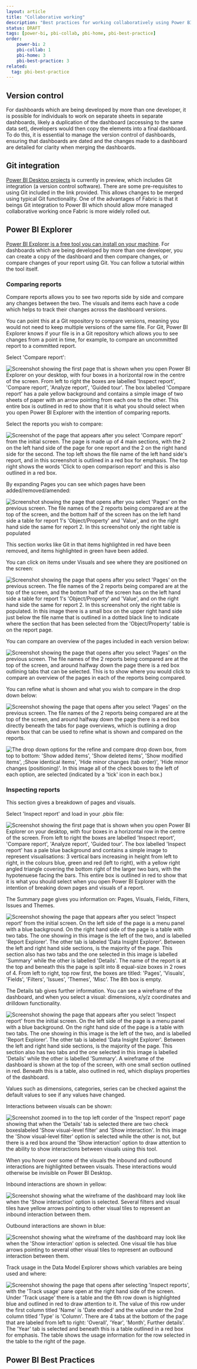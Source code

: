 ```yaml
---
layout: article
title: "Collaborative working"
description: "Best practices for working collaboratively using Power BI"
status: DRAFT
tags: [power-bi, pbi-collab, pbi-home, pbi-best-practice]
order:
    power-bi: 2
    pbi-collab: 1
    pbi-home: 3
    pbi-best-practice: 3
related:
  tag: pbi-best-practice
---
```

## Version control  
  
For dashboards which are being developed by more than one developer, it is possible for individuals to work on separate sheets in separate dashboards, likely a duplication of the dashboard (accessing to the same data set), developers would then copy the elements into a final dashboard. To do this, it is essential to manage the version control of dashboards, ensuring that dashboards are dated and the changes made to a dashboard are detailed for clarity when merging the dashboards.  
  
## Git integration  
  
[Power BI Desktop projects][link1] is currently in preview, which includes Git integration (a version control software). There are some pre-requisites to using Git included in the link provided. This allows changes to be merged using typical Git functionality. One of the advantages of Fabric is that it beings Git integration to Power BI which should allow more managed collaborative working once Fabric is more widely rolled out.  
  
## Power BI Explorer  
  
[Power BI Explorer is a free tool you can install on your machine][link2]. For dashboards which are being developed by more than one developer, you can create a copy of the dashboard and then compare changes, or compare changes of your report using Git. You can follow a tutorial within the tool itself.  
  
### Comparing reports  
  
Compare reports allows you to see two reports side by side and compare any changes between the two. The visuals and items each have a code which helps to track their changes across the dashboard versions.  
  
You can point this at a Git repository to compare versions, meaning you would not need to keep multiple versions of the same file. For Git, Power BI Explorer knows if your file is in a Git repository which allows you to see changes from a point in time, for example, to compare an uncommitted report to a committed report.  
  
Select 'Compare report':  
  
![Screenshot showing the first page that is shown when you open Power BI Explorer on your desktop, with four boxes in a horizontal row in the centre of the screen. From left to right the boxes are labelled 'Inspect report', 'Compare report', 'Analyze report', 'Guided tour'. The box labelled 'Compare report' has a pale yellow background and contains a simple image of two sheets of paper with an arrow pointing from each one to the other. This entire box is outlined in red to show that it is what you should select when you open Power BI Explorer with the intention of comparing reports.](../images/pbi-explorer1.png)  
  
Select the reports you wish to compare:  
  
![Screenshot of the page that appears after you select 'Compare report' from the initial screen. The page is made up of 4 main sections, with the 2 on the left hand side of the page for one report and the 2 on the right hand side for the second. The top left shows the file name of the left hand side's report, and in this screenshot is outlined in a red box for emphasis. The top right shows the words 'Click to open comparison report' and this is also outlined in a red box.](../images/pbi-explorer2.png)  
  
By expanding Pages you can see which pages have been added/removed/amended:  
  
![Screenshot showing the page that opens after you select 'Pages' on the previous screen. The file names of the 2 reports being compared are at the top of the screen, and the bottom half of the screen has on the left hand side a table for report 1's 'Object/Property' and 'Value', and on the right hand side the same for report 2. In this screenshot only the right table is populated](../images/pbi-explorer3.png)  
  
This section works like Git in that items highlighted in red have been removed, and items highlighted in green have been added.  
  
You can click on items under Visuals and see where they are positioned on the screen:  

![Screenshot showing the page that opens after you select 'Pages' on the previous screen. The file names of the 2 reports being compared are at the top of the screen, and the bottom half of the screen has on the left hand side a table for report 1's 'Object/Property' and 'Value', and on the right hand side the same for report 2. In this screenshot only the right table is populated. In this image there is a small box on the upper right hand side just below the file name that is outlined in a dotted black line to indicate where the section that has been selected from the 'Object/Property' table is on the report page.](../images/pbi-explorer4.png)  
  
You can compare an overview of the pages included in each version below:  
  
![Screenshot showing the page that opens after you select 'Pages' on the previous screen. The file names of the 2 reports being compared are at the top of the screen, and around halfway down the page there is a red box outlining tabs that can be selected. This is to show where you would click to compare an overview of the pages in each of the reports being compared.](../images/pbi-explorer5.png)  
  
You can refine what is shown and what you wish to compare in the drop down below:  
  
![Screenshot showing the page that opens after you select 'Pages' on the previous screen. The file names of the 2 reports being compared are at the top of the screen, and around halfway down the page there is a red box directly beneath the tabs for page overviews, which is outlining a drop down box that can be used to refine what is shown and compared on the reports.](../images/pbi-explorer6.png)  
  
![The drop down options for the refine and compare drop down box, from top to bottom: 'Show added items', 'Show deleted items', 'Show modified items', ;Show identical items', 'Hide minor changes (tab order)', 'Hide minor changes (positioning)'. In this image all of the check boxes to the left of each option, are selected (indicated by a 'tick' icon in each box.)](../images/pbi-explorer7.png)  
    

### Inspecting reports  
  
This section gives a breakdown of pages and visuals.  
  
Select 'Inspect report' and load in your .pbix file:  
  
![Screenshot showing the first page that is shown when you open Power BI Explorer on your desktop, with four boxes in a horizontal row in the centre of the screen. From left to right the boxes are labelled 'Inspect report', 'Compare report', 'Analyze report', 'Guided tour'. The box labelled 'Inspect report' has a pale blue background and contains a simple image to represent visualisations: 3 vertical bars increasing in height from left to right, in the colours blue, green and red (left to right), with a yellow right angled triangle covering the bottom right of the larger two bars, with the hypotenuese facing the bars. This entire box is outlined in red to show that it is what you should select when you open Power BI Explorer with the intention of breaking down pages and visuals of a report.](../images/pbi-explorer8.png)  
  
The Summary page gives you information on: Pages, Visuals, Fields, Filters, Issues and Themes.  
  
![Screenshot showing the page that appears after you select 'Inspect report' from the initial screen. On the left side of the page is a menu panel with a blue background. On the right hand side of the page is a table with two tabs. The one showing in this image is the left of the two, and is labelled 'Report Explorer'. The other tab is labeled 'Data Insight Explorer'. Between the left and right hand side sections, is the majority of the page. This section also has two tabs and the one selected in this image is labelled 'Summary' while the other is labelled 'Details'. The name of the report is at the top and beneath this the page is split into 8 equal-size boxes in 2 rows of 4. From left to right, top row first, the boxes are titled: 'Pages', 'Visuals', 'Fields', 'Filters', 'Issues', 'Themes', 'Misc'. The 8th box is empty.](../images/pbi-explorer9.png)  
  
The Details tab gives further information. You can see a wireframe of the dashboard, and when you select a visual: dimensions, x/y/z coordinates and drilldown functionality.  
  
![Screenshot showing the page that appears after you select 'Inspect report' from the initial screen. On the left side of the page is a menu panel with a blue background. On the right hand side of the page is a table with two tabs. The one showing in this image is the left of the two, and is labelled 'Report Explorer'. The other tab is labeled 'Data Insight Explorer'. Between the left and right hand side sections, is the majority of the page. This section also has two tabs and the one selected in this image is labelled 'Details' while the other is labelled 'Summary'. A wireframe of the dashboard is shown at the top of the screen, with one small section outlined in red. Beneath this is a table, also outlined in red, which displays properties of the dashboard.](../images/pbi-explorer10.png)  
  
Values such as dimensions, categories, series can be checked against the default values to see if any values have changed.  
  
Interactions between visuals can be shown:  
  
![Screenshot zoomed in to the top left corder of the 'Inspect report' page showing that when the 'Details' tab is selected there are two check boxeslabeled 'Show visual-level filter' and 'Show interaction'. In this image the 'Show visual-level filter' option is selected while the other is not, but there is a red box around the 'Show interaction' option to draw attention to the ability to show interactions between visuals using this tool.](../images/pbi-explorer11.png)  
  
When you hover over some of the visuals the inbound and outbound interactions are highlighted between visuals. These interactions would otherwise be invisible on Power BI Desktop.  
  
Inbound interactions are shown in yellow:  
  
![Screenshot showing what the wireframe of the dashboard may look like when the 'Show interaction' option is selected. Several filters and visual tiles have yellow arrows pointing to other visual tiles to represent an inbound interaction between them.](../images/pbi-explorer12.png)  
  
Outbound interactions are shown in blue:  
  
![Screenshot showing what the wireframe of the dashboard may look like when the 'Show interaction' option is selected. One visual tile has blue arrows pointing to several other visual tiles to represent an outbound interaction between them.](../images/pbi-explorer13.png)  
  
Track usage in the Data Model Explorer shows which variables are being used and where:  
  
![Screenshot showing the page that opens after selecting 'Inspect reports', with the 'Track usage' pane open at the right hand side of the screen. Under 'Track usage' there is a table and the 6th row down is highlighted blue and outlined in red to draw attention to it. The value of this row under the first column titled 'Name' is 'Date ended' and the value under the 2nd column titled 'Type' is 'Column'. There are 4 tabs at the bottom of the page that are labeled from left to right: 'Overall', 'Year', 'Month', Further details'. The 'Year' tab is selected and beneath this is a table outlined in a red box for emphasis. The table shows the usage information for the row selected in the table to the right of the page.](../images/pbi-explorer14.png)  
  
## Power BI Best Practices

[link1]: https://learn.microsoft.com/en-us/power-bi/developer/projects/projects-git
[link2]: https://www.pbiexplorer.com/
